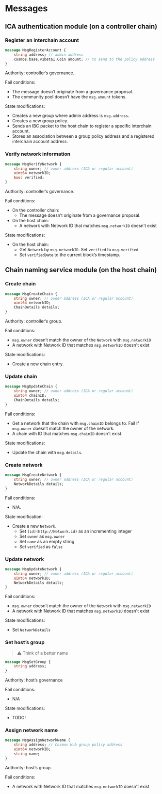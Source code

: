 # Messages

## ICA authentication module (on a controller chain)

### Register an interchain account

```protobuf
message MsgRegisterAccount {
	string address; // admin address
	cosmos.base.v1beta1.Coin amount; // to send to the policy address
}
```

Authority: controller’s governance.

Fail conditions:

- The message doesn’t originate from a governance proposal.
- The community pool doesn’t have the `msg.amount` tokens.

State modifications:

- Creates a new group where admin address is `msg.address`.
- Creates a new group policy.
- Sends an IBC packet to the host chain to register a specific interchain account.
- Stores an association between a group policy address and a registered interchain account address.

### Verify network information

```protobuf
message MsgVerifyNetwork {
	string owner; // owner address (ICA or regular account)
	uint64 networkID;
	bool verified;
}
```

Authority: controller’s governance.

Fail conditions:

- On the controller chain:
    - The message doesn’t originate from a governance proposal.
- On the host chain:
    - A network with Network ID that matches `msg.networkID` doesn't exist

State modifications:

- On the host chain:
    - Get `Network` by `msg.networkID`. Set `verified` to `msg.verified`.
    - Set `verifiedDate` to the current block’s timestamp.

## Chain naming service module (on the host chain)

### Create chain

```protobuf
message MsgCreateChain {
	string owner; // owner address (ICA or regular account)
	uint64 networkID;
	ChainDetails details;
}
```

Authority: controller’s group.

Fail conditions:

- `msg.owner` doesn’t match the owner of the `Network` with `msg.networkID`
- A network with Network ID that matches `msg.networkID` doesn't exist

State modifications:

- Create a new chain entry.

### Update chain

```protobuf
message MsgUpdateChain {
	string owner; // owner address (ICA or regular account)
	uint64 chainID;
	ChainDetails details;
}
```

Fail conditions:

- Get a network that the chain with `msg.chainID` belongs to. Fail if `msg.owner` doesn’t match the owner of the network.
- A chain with ID that matches `msg.chainID` doesn't exist.

State modifications:

- Update the chain with `msg.details`.

### Create network

```protobuf
message MsgCreateNetwork {
	string owner; // owner address (ICA or regular account)
	NetworkDetails details;
}
```

Fail conditions:

- N/A.

State modification:

- Create a new `Network`.
    - Set `[id](http://Network.id)` as an incrementing integer
    - Set `owner` as `msg.owner`
    - Set `name` as an empty string
    - Set `verified` as `false`

### Update network

```protobuf
message MsgUpdateNetwork {
	string owner; // owner address (ICA or regular account)
	uint64 networkID;
	NetworkDetails details;
}
```

Fail conditions:

- `msg.owner` doesn’t match the owner of the `Network` with `msg.networkID`
- A network with Network ID that matches `msg.networkID` doesn't exist

State modifications:

- Set `NetworkDetails`

### Set host’s group


> ⚠️ Think of a better name

```protobuf
message MsgSetGroup {
	string address;
}
```

Authority: host’s governance

Fail conditions:

- N/A

State modifications:

- TODO!

### Assign network name

```protobuf
message MsgAssignNetworkName {
	string address; // Cosmos Hub group policy address
	uint64 networkID;
	string name;
}
```

Authority: host’s group.

Fail conditions:

- A network with Network ID that matches `msg.networkID` doesn't exist